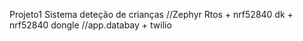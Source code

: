 Projeto1
Sistema deteção de crianças
//Zephyr Rtos + nrf52840 dk + nrf52840 dongle
//app.databay + twilio
